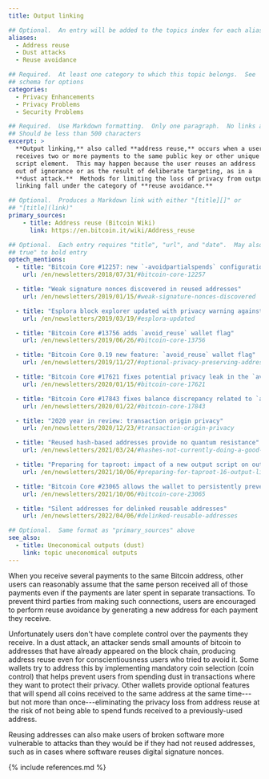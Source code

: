 ```yaml
---
title: Output linking

## Optional.  An entry will be added to the topics index for each alias
aliases:
  - Address reuse
  - Dust attacks
  - Reuse avoidance

## Required.  At least one category to which this topic belongs.  See
## schema for options
categories:
  - Privacy Enhancements
  - Privacy Problems
  - Security Problems

## Required.  Use Markdown formatting.  Only one paragraph.  No links allowed.
## Should be less than 500 characters
excerpt: >
  **Output linking,** also called **address reuse,** occurs when a user
  receives two or more payments to the same public key or other unique
  script element.  This may happen because the user reuses an address
  out of ignorance or as the result of deliberate targeting, as in a
  **dust attack.**  Methods for limiting the loss of privacy from output
  linking fall under the category of **reuse avoidance.**

## Optional.  Produces a Markdown link with either "[title][]" or
## "[title](link)"
primary_sources:
    - title: Address reuse (Bitcoin Wiki)
      link: https://en.bitcoin.it/wiki/Address_reuse

## Optional.  Each entry requires "title", "url", and "date".  May also use "feature:
## true" to bold entry
optech_mentions:
  - title: "Bitcoin Core #12257: new `-avoidpartialspends` configuration option"
    url: /en/newsletters/2018/07/31/#bitcoin-core-12257

  - title: "Weak signature nonces discovered in reused addresses"
    url: /en/newsletters/2019/01/15/#weak-signature-nonces-discovered

  - title: "Esplora block explorer updated with privacy warning against address reuse"
    url: /en/newsletters/2019/03/19/#esplora-updated

  - title: "Bitcoin Core #13756 adds `avoid_reuse` wallet flag"
    url: /en/newsletters/2019/06/26/#bitcoin-core-13756

  - title: "Bitcoin Core 0.19 new feature: `avoid_reuse` wallet flag"
    url: /en/newsletters/2019/11/27/#optional-privacy-preserving-address-management

  - title: "Bitcoin Core #17621 fixes potential privacy leak in the `avoid_reuse` flag"
    url: /en/newsletters/2020/01/15/#bitcoin-core-17621

  - title: "Bitcoin Core #17843 fixes balance discrepancy related to `avoid_reuse` flag"
    url: /en/newsletters/2020/01/22/#bitcoin-core-17843

  - title: "2020 year in review: transaction origin privacy"
    url: /en/newsletters/2020/12/23/#transaction-origin-privacy

  - title: "Reused hash-based addresses provide no quantum resistance"
    url: /en/newsletters/2021/03/24/#hashes-not-currently-doing-a-good-job-at-qc-resistance

  - title: "Preparing for taproot: impact of a new output script on output linkability"
    url: /en/newsletters/2021/10/06/#preparing-for-taproot-16-output-linking

  - title: "Bitcoin Core #23065 allows the wallet to persistently prevent spending of spam UTXOs"
    url: /en/newsletters/2021/10/06/#bitcoin-core-23065

  - title: "Silent addresses for delinked reusable addresses"
    url: /en/newsletters/2022/04/06/#delinked-reusable-addresses

## Optional.  Same format as "primary_sources" above
see_also:
  - title: Uneconomical outputs (dust)
    link: topic uneconomical outputs
---
```

When you receive several payments to the same Bitcoin address, other
users can reasonably assume that the same person received all of those
payments even if the payments are later spent in separate
transactions.  To prevent third parties from making such connections,
users are encouraged to perform reuse avoidance by generating a new
address for each payment they receive.

Unfortunately users don't have complete control over the payments they
receive.  In a dust attack, an attacker sends small amounts of bitcoin
to addresses that have already appeared on the block chain, producing
address reuse even for conscientiousness users who tried to avoid it.  Some
wallets try to address this by implementing mandatory coin selection
(coin control) that helps prevent users from spending dust in
transactions where they want to protect their privacy.  Other wallets
provide optional features that will spend all coins received to the
same address at the same time---but not more than once---eliminating
the privacy loss from address reuse at the risk of not being able to
spend funds received to a previously-used address.

Reusing addresses can also make users of broken software more
vulnerable to attacks than they would be if they had not reused
addresses, such as in cases where software reuses digital signature
nonces.

{% include references.md %}
